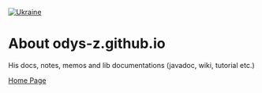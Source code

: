 
[![Ukraine](https://cdn3.emoji.gg/emojis/6101-ukraine.gif)](https://emoji.gg/emoji/6101-ukraine)

# About odys-z.github.io

His docs, notes, memos and lib documentations (javadoc, wiki, tutorial etc.)

[Home Page](https://odys-z.github.io/)
